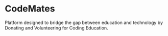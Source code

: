 # CodeMates
Platform designed to bridge the gap between education and technology by Donating and Volunteering for Coding Education.
